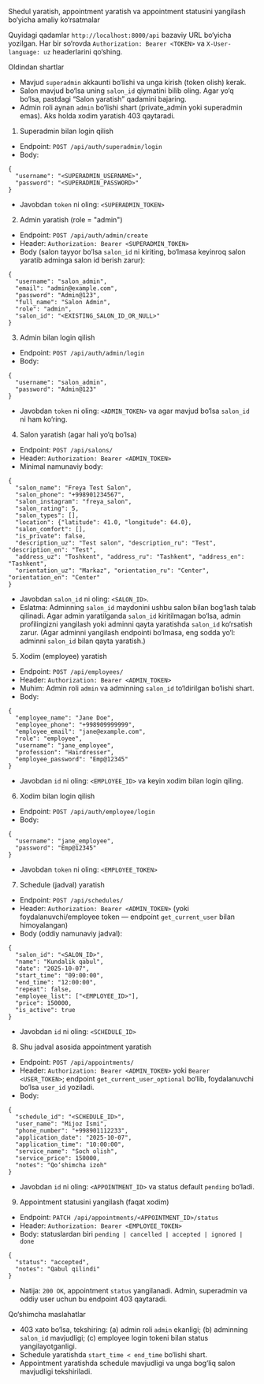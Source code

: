 Shedul yaratish, appointment yaratish va appointment statusini yangilash bo‘yicha amaliy ko‘rsatmalar

Quyidagi qadamlar `http://localhost:8000/api` bazaviy URL bo‘yicha yozilgan. Har bir so‘rovda `Authorization: Bearer <TOKEN>` va `X-User-language: uz` headerlarini qo‘shing.

Oldindan shartlar
- Mavjud `superadmin` akkaunti bo‘lishi va unga kirish (token olish) kerak.
- Salon mavjud bo‘lsa uning `salon_id` qiymatini bilib oling. Agar yo‘q bo‘lsa, pastdagi “Salon yaratish” qadamini bajaring.
- Admin roli aynan `admin` bo‘lishi shart (private_admin yoki superadmin emas). Aks holda xodim yaratish 403 qaytaradi.

1) Superadmin bilan login qilish
- Endpoint: `POST /api/auth/superadmin/login`
- Body:
```
{
  "username": "<SUPERADMIN_USERNAME>",
  "password": "<SUPERADMIN_PASSWORD>"
}
```
- Javobdan `token` ni oling: `<SUPERADMIN_TOKEN>`

2) Admin yaratish (role = "admin")
- Endpoint: `POST /api/auth/admin/create`
- Header: `Authorization: Bearer <SUPERADMIN_TOKEN>`
- Body (salon tayyor bo‘lsa `salon_id` ni kiriting, bo‘lmasa keyinroq salon yaratib adminga salon id berish zarur):
```
{
  "username": "salon_admin",
  "email": "admin@example.com",
  "password": "Admin@123",
  "full_name": "Salon Admin",
  "role": "admin",
  "salon_id": "<EXISTING_SALON_ID_OR_NULL>"
}
```

3) Admin bilan login qilish
- Endpoint: `POST /api/auth/admin/login`
- Body:
```
{
  "username": "salon_admin",
  "password": "Admin@123"
}
```
- Javobdan `token` ni oling: `<ADMIN_TOKEN>` va agar mavjud bo‘lsa `salon_id` ni ham ko‘ring.

4) Salon yaratish (agar hali yo‘q bo‘lsa)
- Endpoint: `POST /api/salons/`
- Header: `Authorization: Bearer <ADMIN_TOKEN>`
- Minimal namunaviy body:
```
{
  "salon_name": "Freya Test Salon",
  "salon_phone": "+998901234567",
  "salon_instagram": "freya_salon",
  "salon_rating": 5,
  "salon_types": [],
  "location": {"latitude": 41.0, "longitude": 64.0},
  "salon_comfort": [],
  "is_private": false,
  "description_uz": "Test salon", "description_ru": "Test", "description_en": "Test",
  "address_uz": "Toshkent", "address_ru": "Tashkent", "address_en": "Tashkent",
  "orientation_uz": "Markaz", "orientation_ru": "Center", "orientation_en": "Center"
}
```
- Javobdan `salon_id` ni oling: `<SALON_ID>`.
- Eslatma: Adminning `salon_id` maydonini ushbu salon bilan bog‘lash talab qilinadi. Agar admin yaratilganda `salon_id` kiritilmagan bo‘lsa, admin profilingizni yangilash yoki adminni qayta yaratishda `salon_id` ko‘rsatish zarur. (Agar adminni yangilash endpointi bo‘lmasa, eng sodda yo‘l: adminni `salon_id` bilan qayta yaratish.)

5) Xodim (employee) yaratish
- Endpoint: `POST /api/employees/`
- Header: `Authorization: Bearer <ADMIN_TOKEN>`
- Muhim: Admin roli `admin` va adminning `salon_id` to‘ldirilgan bo‘lishi shart.
- Body:
```
{
  "employee_name": "Jane Doe",
  "employee_phone": "+998909999999",
  "employee_email": "jane@example.com",
  "role": "employee",
  "username": "jane_employee",
  "profession": "Hairdresser",
  "employee_password": "Emp@12345"
}
```
- Javobdan `id` ni oling: `<EMPLOYEE_ID>` va keyin xodim bilan login qiling.

6) Xodim bilan login qilish
- Endpoint: `POST /api/auth/employee/login`
- Body:
```
{
  "username": "jane_employee",
  "password": "Emp@12345"
}
```
- Javobdan `token` ni oling: `<EMPLOYEE_TOKEN>`

7) Schedule (jadval) yaratish
- Endpoint: `POST /api/schedules/`
- Header: `Authorization: Bearer <ADMIN_TOKEN>` (yoki foydalanuvchi/employee token — endpoint `get_current_user` bilan himoyalangan)
- Body (oddiy namunaviy jadval):
```
{
  "salon_id": "<SALON_ID>",
  "name": "Kundalik qabul",
  "date": "2025-10-07",
  "start_time": "09:00:00",
  "end_time": "12:00:00",
  "repeat": false,
  "employee_list": ["<EMPLOYEE_ID>"],
  "price": 150000,
  "is_active": true
}
```
- Javobdan `id` ni oling: `<SCHEDULE_ID>`

8) Shu jadval asosida appointment yaratish
- Endpoint: `POST /api/appointments/`
- Header: `Authorization: Bearer <ADMIN_TOKEN>` yoki `Bearer <USER_TOKEN>`; endpoint `get_current_user_optional` bo‘lib, foydalanuvchi bo‘lsa `user_id` yoziladi.
- Body:
```
{
  "schedule_id": "<SCHEDULE_ID>",
  "user_name": "Mijoz Ismi",
  "phone_number": "+998901112233",
  "application_date": "2025-10-07",
  "application_time": "10:00:00",
  "service_name": "Soch olish",
  "service_price": 150000,
  "notes": "Qo‘shimcha izoh"
}
```
- Javobdan `id` ni oling: `<APPOINTMENT_ID>` va status default `pending` bo‘ladi.

9) Appointment statusini yangilash (faqat xodim)
- Endpoint: `PATCH /api/appointments/<APPOINTMENT_ID>/status`
- Header: `Authorization: Bearer <EMPLOYEE_TOKEN>`
- Body: statuslardan biri `pending | cancelled | accepted | ignored | done`
```
{
  "status": "accepted",
  "notes": "Qabul qilindi"
}
```
- Natija: `200 OK`, appointment `status` yangilanadi. Admin, superadmin va oddiy user uchun bu endpoint 403 qaytaradi.

Qo‘shimcha maslahatlar
- 403 xato bo‘lsa, tekshiring: (a) admin roli `admin` ekanligi; (b) adminning `salon_id` mavjudligi; (c) employee login tokeni bilan status yangilayotganligi.
- Schedule yaratishda `start_time < end_time` bo‘lishi shart.
- Appointment yaratishda schedule mavjudligi va unga bog‘liq salon mavjudligi tekshiriladi.


